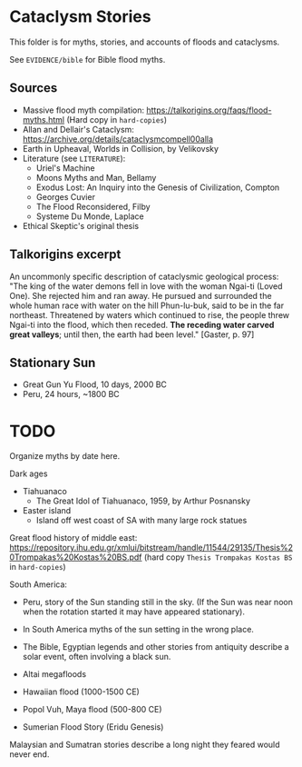 # Cataclysm Stories

This folder is for myths, stories, and accounts of floods and cataclysms.

See `EVIDENCE/bible` for Bible flood myths.

## Sources

- Massive flood myth compilation: https://talkorigins.org/faqs/flood-myths.html (Hard copy in `hard-copies`)
- Allan and Dellair's Cataclysm: https://archive.org/details/cataclysmcompell00alla
- Earth in Upheaval, Worlds in Collision, by Velikovsky
- Literature (see `LITERATURE`):
	- Uriel's Machine
	- Moons Myths and Man, Bellamy
	- Exodus Lost: An Inquiry into the Genesis of Civilization, Compton
	- Georges Cuvier
	- The Flood Reconsidered, Filby
	- Systeme Du Monde, Laplace
- Ethical Skeptic's original thesis

## Talkorigins excerpt

An uncommonly specific description of cataclysmic geological process: "The king of the water demons fell in love with the woman Ngai-ti (Loved One). She rejected him and ran away. He pursued and surrounded the whole human race with water on the hill Phun-lu-buk, said to be in the far northeast. Threatened by waters which continued to rise, the people threw Ngai-ti into the flood, which then receded. **The receding water carved great valleys**; until then, the earth had been level." [Gaster, p. 97]

## Stationary Sun

- Great Gun Yu Flood, 10 days, 2000 BC
- Peru, 24 hours, ~1800 BC

# TODO

Organize myths by date here.

Dark ages

- Tiahuanaco
	- The Great Idol of Tiahuanaco, 1959, by Arthur Posnansky
- Easter island
	- Island off west coast of SA with many large rock statues

Great flood history of middle east: https://repository.ihu.edu.gr/xmlui/bitstream/handle/11544/29135/Thesis%20Trompakas%20Kostas%20BS.pdf (hard copy `Thesis Trompakas Kostas BS` in `hard-copies`)

South America:
- Peru, story of the Sun standing still in the sky. (If the Sun was near noon when the rotation started it may have appeared stationary).
- In South America myths of the sun setting in the wrong place.

- The Bible, Egyptian legends and other stories from antiquity describe a solar event, often involving a black sun.
- Altai megafloods
- Hawaiian flood (1000-1500 CE)
- Popol Vuh, Maya flood (500-800 CE)
- Sumerian Flood Story (Eridu Genesis)

Malaysian and Sumatran stories describe a long night they feared would never end.